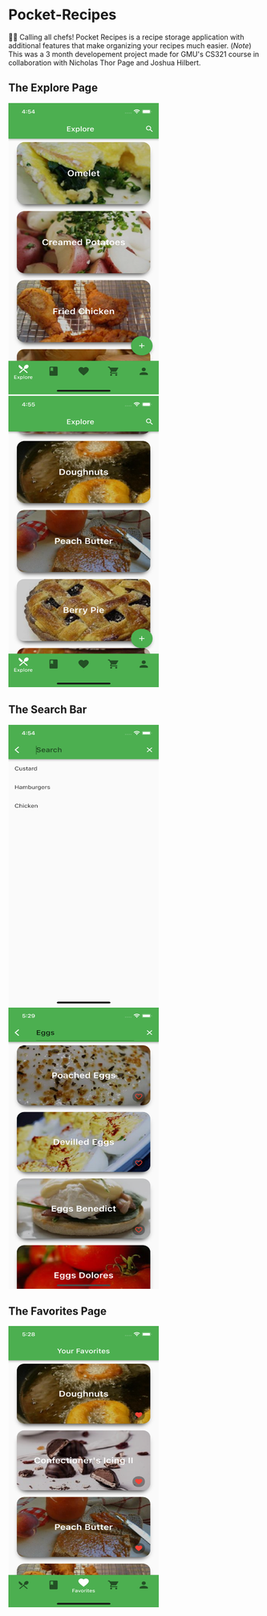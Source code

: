 # Pocket-Recipes
👨‍🍳 Calling all chefs! Pocket Recipes is a recipe storage application with additional features that make organizing your recipes much easier.
(*Note*) This was a 3 month developement project made for GMU's CS321 course in collaboration with Nicholas Thor Page and Joshua Hilbert.
## The Explore Page
<img src="https://github.com/HansonSoftware/Pocket-Recipes/blob/main/DemoPhotos/ExplorePageNotSignedIn.png" width="300" height="580"/>
<img src="https://github.com/HansonSoftware/Pocket-Recipes/blob/main/DemoPhotos/ExplorePageNotSignedIn2.png" width="300" height="580"/>
<br>

## The Search Bar
<img src="https://github.com/HansonSoftware/Pocket-Recipes/blob/main/DemoPhotos/SearchBar.png" width="300" height="560"/>
<img src="https://github.com/HansonSoftware/Pocket-Recipes/blob/main/DemoPhotos/SearchForEggs.png" width="300" height="560"/>
<br>

## The Favorites Page
<img src="https://github.com/HansonSoftware/Pocket-Recipes/blob/main/DemoPhotos/FavoritesPage.png" width="300" height="560"/>
